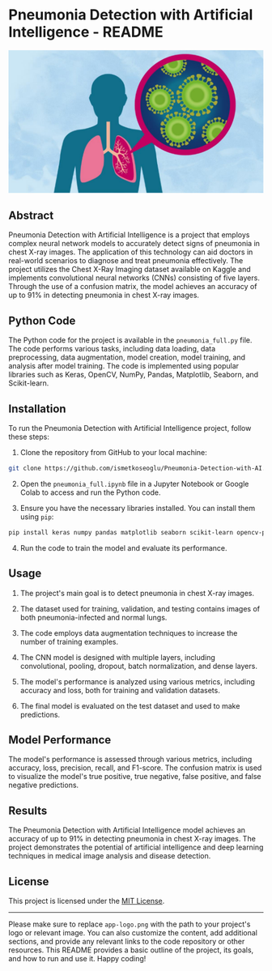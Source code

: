 # Pneumonia Detection with Artificial Intelligence - README

![Logo](app-logo.png)

## Abstract

Pneumonia Detection with Artificial Intelligence is a project that employs complex neural network models to accurately detect signs of pneumonia in chest X-ray images. The application of this technology can aid doctors in real-world scenarios to diagnose and treat pneumonia effectively. The project utilizes the Chest X-Ray Imaging dataset available on Kaggle and implements convolutional neural networks (CNNs) consisting of five layers. Through the use of a confusion matrix, the model achieves an accuracy of up to 91% in detecting pneumonia in chest X-ray images.

## Python Code

The Python code for the project is available in the `pneumonia_full.py` file. The code performs various tasks, including data loading, data preprocessing, data augmentation, model creation, model training, and analysis after model training. The code is implemented using popular libraries such as Keras, OpenCV, NumPy, Pandas, Matplotlib, Seaborn, and Scikit-learn.

## Installation

To run the Pneumonia Detection with Artificial Intelligence project, follow these steps:

1. Clone the repository from GitHub to your local machine:

```bash
git clone https://github.com/ismetkoseoglu/Pneumonia-Detection-with-AI.git
```

2. Open the `pneumonia_full.ipynb` file in a Jupyter Notebook or Google Colab to access and run the Python code.

3. Ensure you have the necessary libraries installed. You can install them using `pip`:

```bash
pip install keras numpy pandas matplotlib seaborn scikit-learn opencv-python
```

4. Run the code to train the model and evaluate its performance.

## Usage

1. The project's main goal is to detect pneumonia in chest X-ray images.

2. The dataset used for training, validation, and testing contains images of both pneumonia-infected and normal lungs.

3. The code employs data augmentation techniques to increase the number of training examples.

4. The CNN model is designed with multiple layers, including convolutional, pooling, dropout, batch normalization, and dense layers.

5. The model's performance is analyzed using various metrics, including accuracy and loss, both for training and validation datasets.

6. The final model is evaluated on the test dataset and used to make predictions.

## Model Performance

The model's performance is assessed through various metrics, including accuracy, loss, precision, recall, and F1-score. The confusion matrix is used to visualize the model's true positive, true negative, false positive, and false negative predictions.

## Results

The Pneumonia Detection with Artificial Intelligence model achieves an accuracy of up to 91% in detecting pneumonia in chest X-ray images. The project demonstrates the potential of artificial intelligence and deep learning techniques in medical image analysis and disease detection.

## License

This project is licensed under the [MIT License](path/to/LICENSE).

---

Please make sure to replace `app-logo.png` with the path to your project's logo or relevant image. You can also customize the content, add additional sections, and provide any relevant links to the code repository or other resources. This README provides a basic outline of the project, its goals, and how to run and use it. Happy coding!
